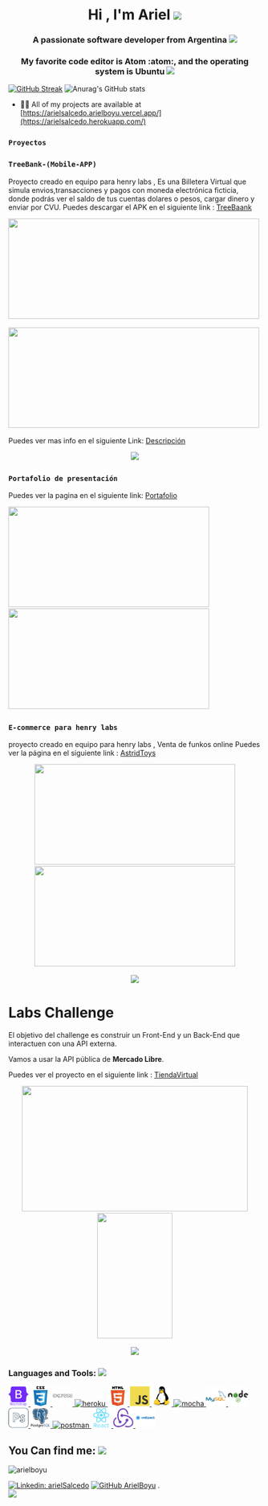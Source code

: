 <h1 align="center">Hi , I'm Ariel <img src=https://media1.giphy.com/media/7YDd9Vswmk7MZrYVyi/giphy.webp?cid=ecf05e47mg7oiybxlkoh3spfhvomj7rwhd9qo7j1fd0aq8vg&rid=giphy.webp width="50">  </h1>
<h3  align="center">A passionate software developer from Argentina <img src=https://media2.giphy.com/media/cnQkpQGOJzIoyLuHag/200w.webp?cid=ecf05e477cwulm6v7cmk9prkl27aq7i6jq8mz77ffbdh333s&rid=200w.webp width="50"> </h3>
<h3  align="center">
My favorite code editor is Atom   :atom:,  and the operating system is Ubuntu <img src=https://i.pinimg.com/originals/21/bb/6e/21bb6e97a54399f9cbfd483188d1685b.gif width="50"> </h3>


[![GitHub Streak](https://github-readme-streak-stats.herokuapp.com?user=arielboyu&theme=black-ice&border=231f1f)](https://github.com/DenverCoder1/github-readme-streak-stats)
![Anurag's GitHub stats](https://github-readme-stats.vercel.app/api?username=arielboyu&theme=blue-green)




- 👨‍💻 All of my projects are available at [https://arielsalcedo.arielboyu.vercel.app/](https://arielsalcedo.herokuapp.com/)


### `Proyectos`



### `TreeBank-(Mobile-APP)`

Proyecto creado en equipo para henry labs , Es una Billetera Virtual que simula envios,transacciones y pagos con moneda electrónica ficticia, donde podrás ver el saldo de tus cuentas dolares o pesos, cargar dinero y enviar por CVU.
Puedes descargar el APK en el siguiente link  : [TreeBaank](https://drive.google.com/file/d/1ZBBJfk34kLWOKT6QSCeHXc1n09jh6v0S/view?usp=sharing)

  <p >
            <img  src='https://scontent.faep14-2.fna.fbcdn.net/v/t1.0-9/153867221_255945016056954_2869797233218830518_n.jpg?_nc_cat=111&ccb=3&_nc_sid=730e14&_nc_ohc=xsuE5QhxC8IAX-2se2N&_nc_ht=scontent.faep14-2.fna&oh=6e9f10e951aa40a105ddc3a0e69f812f&oe=605A9CFE'width="500" height="200" </img>
  </p>
      <img  src='https://scontent.faep14-2.fna.fbcdn.net/v/t1.0-9/153488657_255944926056963_6428303226268309338_n.jpg?_nc_cat=100&ccb=3&_nc_sid=730e14&_nc_ohc=IzTMXceVCH0AX9dSNxS&_nc_ht=scontent.faep14-2.fna&oh=ff01b9ba79ac2232ab4dc63efadbb024&oe=6058F4DE'width="500" height="200" </img>
</p>

Puedes ver mas info en el siguiente Link: [Descripción](https://docs.google.com/presentation/d/1R5qJQgjqdAa9ach0rT4UwEqhyTLiU9KfVgwREJyXYRc/edit#slide=id.p23)

<p align='center'>
    <img style= width:50px src='https://media1.giphy.com/media/X7Oe8SfCbv5GSzDGFl/100.webp?cid=ecf05e472dte91ha2ua54kv8x8xyp6icg53zs36lfr09bvxu&rid=100.webp' </img>
</p>



### `Portafolio de presentación`

Puedes ver la pagina en el siguiente link: [Portafolio](https://arielsalcedo.herokuapp.com/)



  <p >
     <img  src='https://scontent.faep24-1.fna.fbcdn.net/v/t1.0-9/143643216_241034104214712_5762970673089158836_o.jpg?_nc_cat=105&ccb=3&_nc_sid=730e14&_nc_ohc=syF4HJbX4fAAX8_LLHD&_nc_ht=scontent.faep24-1.fna&oh=6c96ddace05f1544042b6bb9c1d520eb&oe=606180A9'width="400" height="200" </img>
      <img  src='https://scontent.faep24-1.fna.fbcdn.net/v/t1.0-9/143798554_241034074214715_8819548947478060592_o.jpg?_nc_cat=104&ccb=3&_nc_sid=730e14&_nc_ohc=43WlK0iVk10AX_zAxZC&_nc_ht=scontent.faep24-1.fna&oh=7da0a3ef4d6870d8526573489b8123b1&oe=6061A6A0'width="400" height="200" </img>


  </p>


### `E-commerce para henry labs`

proyecto creado en equipo para henry labs , Venta de funkos online
Puedes ver la página en el siguiente link  : [AstridToys](https://astridtoys.herokuapp.com/products)

<p align='center'>
    <img  src='https://scontent.faep14-2.fna.fbcdn.net/v/t1.0-9/139308449_232164315101691_6948644297216951867_o.jpg?_nc_cat=104&ccb=3&_nc_sid=730e14&_nc_ohc=WK7_cTNkXtwAX_C6gh9&_nc_ht=scontent.faep14-2.fna&oh=91bd2a6bda51d68e32518a0378fef7ae&oe=60608B60'width="400" height="200" </img>
        <img  src='https://scontent.faep14-2.fna.fbcdn.net/v/t1.0-9/138891539_232164281768361_4410102705406138241_o.jpg?_nc_cat=104&ccb=3&_nc_sid=730e14&_nc_ohc=XPm8MIYDjyAAX_7LDW9&_nc_ht=scontent.faep14-2.fna&oh=960402c179c71ab4a3df0dd385d1b3f7&oe=605AE2CE'width="400" height="200" </img>
</p>


<p align='center'>
    <img style= width:50px src='https://media0.giphy.com/media/Kxz0KxYONqIhIGXK0F/giphy.webp?cid=ecf05e47uo1z30l1ej5zbogfo314vfc72sbcfp4rkx6raidr&rid=giphy.webp' </img>
</p>



# Labs Challenge

El objetivo del challenge es construir un Front-End y un Back-End que interactuen con una API externa.


Vamos a usar la API pública de **Mercado Libre**.

Puedes ver el proyecto en el siguiente link : [TiendaVirtual](https://tiendavirtualapp.herokuapp.com/)


<p align='center'>
    <img  src='https://scontent.faep14-2.fna.fbcdn.net/v/t1.0-9/138827812_231399731844816_7714682716009636190_o.jpg?_nc_cat=105&ccb=3&_nc_sid=730e14&_nc_ohc=6RpS26bLd2QAX-ruS-f&_nc_ht=scontent.faep14-2.fna&oh=daf06da1723f05edd1ac1418dd7426f4&oe=605B36A9'width="450" height="250" </img>
        <img  src='https://scontent.faep24-1.fna.fbcdn.net/v/t1.0-9/139504442_232105148440941_4345287256914133085_n.jpg?_nc_cat=109&ccb=3&_nc_sid=730e14&_nc_ohc=1tns4i8fa_cAX__Nso2&_nc_ht=scontent.faep24-1.fna&oh=667a4f301baec9563150cc96a7cd07d6&oe=6060AFDC'width="150" height="250" </img>
</p>



<p align='center'>
    <img src='https://media3.giphy.com/media/ZZGwSLGlt7prkbV2Fi/200w.webp?cid=ecf05e479dwim8xxkb2p3ozqlex66yz8vtti34hmyjerf2g8&rid=200w.webp' </img>
</p>




<h3 align="left">Languages and Tools: <img src=https://media1.giphy.com/media/H7AmqyARFEc7S1Smtl/200w.webp?cid=ecf05e47pv8js1z7ijkcea4m3f4hry5projhrlbgyc0m65te&rid=200w.webp width="25"></h3>
<p align="left"> <a href="https://getbootstrap.com" target="_blank"> <img src="https://raw.githubusercontent.com/devicons/devicon/master/icons/bootstrap/bootstrap-plain-wordmark.svg" alt="bootstrap" width="40" height="40"/> </a> <a href="https://www.w3schools.com/css/" target="_blank"> <img src="https://raw.githubusercontent.com/devicons/devicon/master/icons/css3/css3-original-wordmark.svg" alt="css3" width="40" height="40"/> </a> <a href="https://expressjs.com" target="_blank"> <img src="https://raw.githubusercontent.com/devicons/devicon/master/icons/express/express-original-wordmark.svg" alt="express" width="40" height="40"/> </a> <a href="https://heroku.com" target="_blank"> <img src="https://www.vectorlogo.zone/logos/heroku/heroku-icon.svg" alt="heroku" width="40" height="40"/> </a> <a href="https://www.w3.org/html/" target="_blank"> <img src="https://raw.githubusercontent.com/devicons/devicon/master/icons/html5/html5-original-wordmark.svg" alt="html5" width="40" height="40"/> </a> <a href="https://developer.mozilla.org/en-US/docs/Web/JavaScript" target="_blank"> <img src="https://raw.githubusercontent.com/devicons/devicon/master/icons/javascript/javascript-original.svg" alt="javascript" width="40" height="40"/> </a> <a href="https://www.linux.org/" target="_blank"> <img src="https://raw.githubusercontent.com/devicons/devicon/master/icons/linux/linux-original.svg" alt="linux" width="40" height="40"/> </a> <a href="https://mochajs.org" target="_blank"> <img src="https://www.vectorlogo.zone/logos/mochajs/mochajs-icon.svg" alt="mocha" width="40" height="40"/> </a> <a href="https://www.mysql.com/" target="_blank"> <img src="https://raw.githubusercontent.com/devicons/devicon/master/icons/mysql/mysql-original-wordmark.svg" alt="mysql" width="40" height="40"/> </a> <a href="https://nodejs.org" target="_blank"> <img src="https://raw.githubusercontent.com/devicons/devicon/master/icons/nodejs/nodejs-original-wordmark.svg" alt="nodejs" width="40" height="40"/> </a> <a href="https://www.photoshop.com/en" target="_blank"> <img src="https://raw.githubusercontent.com/devicons/devicon/master/icons/photoshop/photoshop-line.svg" alt="photoshop" width="40" height="40"/> </a> <a href="https://www.postgresql.org" target="_blank"> <img src="https://raw.githubusercontent.com/devicons/devicon/master/icons/postgresql/postgresql-original-wordmark.svg" alt="postgresql" width="40" height="40"/> </a> <a href="https://postman.com" target="_blank"> <img src="https://www.vectorlogo.zone/logos/getpostman/getpostman-icon.svg" alt="postman" width="40" height="40"/> </a> <a href="https://reactjs.org/" target="_blank"> <img src="https://raw.githubusercontent.com/devicons/devicon/master/icons/react/react-original-wordmark.svg" alt="react" width="40" height="40"/> </a> <a href="https://redux.js.org" target="_blank"> <img src="https://raw.githubusercontent.com/devicons/devicon/master/icons/redux/redux-original.svg" alt="redux" width="40" height="40"/> </a> <a href="https://webpack.js.org" target="_blank"> <img src="https://raw.githubusercontent.com/devicons/devicon/d00d0969292a6569d45b06d3f350f463a0107b0d/icons/webpack/webpack-original-wordmark.svg" alt="webpack" width="40" height="40"/> </a> </p>




<h2> You Can find me: <img src=https://media4.giphy.com/media/kBT8T9yaHWucie70BX/200.webp?cid=ecf05e47g1w57wstaa5v90qsxm39u1aclbjsy3ck8o0o1xrs&rid=200.webp width="50"></h2>

<p align="left"> <img src="https://komarev.com/ghpvc/?username=arielboyu&label=Profile%20views&color=0e75b6&style=flat" alt="arielboyu" /> </p>



[![Linkedin: arielSalcedo](https://img.shields.io/badge/-ArielSalcedo-blue?style=flat-square&logo=Linkedin&logoColor=white&link=https://www.linkedin.com/in/ArielSalcedo/)](https://www.linkedin.com/in/ariel-salcedo-b423b61ba/)
[![GitHub ArielBoyu](https://img.shields.io/github/followers/arielBoyu?label=arielBoyu&style=social)](https://github.com/arielboyu)
.  
[![](https://img.shields.io/badge/Gmail-edgararielsalcedo@gmail.com-red)](mailto:edgararielsalcedo@gmail.com)
